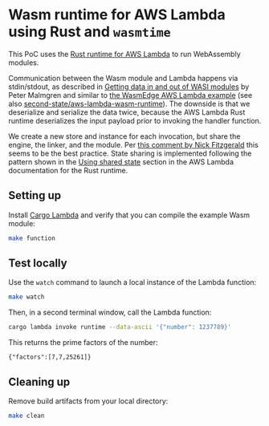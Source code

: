 # Wasm runtime for AWS Lambda using Rust and `wasmtime`

This PoC uses the
[Rust runtime for AWS Lambda](https://github.com/awslabs/aws-lambda-rust-runtime)
to run WebAssembly modules.

Communication between the Wasm module and Lambda happens via stdin/stdout,
as described in
[Getting data in and out of WASI modules](https://petermalmgren.com/serverside-wasm-data/)
by Peter Malmgren and similar to
[the WasmEdge AWS Lambda example](https://wasmedge.org/docs/start/usage/serverless/aws)
(see also
[second-state/aws-lambda-wasm-runtime](https://github.com/second-state/aws-lambda-wasm-runtime)).
The downside is that we deserialize and serialize the data twice,
because the AWS Lambda Rust runtime deserializes the input payload
prior to invoking the handler function.

We create a new store and instance for each invocation,
but share the engine, the linker, and the module.
Per
[this comment by Nick Fitzgerald](https://github.com/bytecodealliance/wasmtime/issues/9572#issuecomment-2460415021)
this seems to be the best practice.
State sharing is implemented following the pattern shown in the
[Using shared state](https://docs.aws.amazon.com/lambda/latest/dg/rust-handler.html#rust-shared-state)
section in the AWS Lambda documentation for the Rust runtime.

## Setting up

Install [Cargo Lambda](https://www.cargo-lambda.info/guide/installation.html)
and verify that you can compile the example Wasm module:

```bash
make function
```

## Test locally

Use the `watch` command to launch a local instance of the Lambda function:

```bash
make watch
```

Then, in a second terminal window, call the Lambda function:

```bash
cargo lambda invoke runtime --data-ascii '{"number": 1237789}'
```

This returns the prime factors of the number:
   
```
{"factors":[7,7,25261]}
```

## Cleaning up

Remove build artifacts from your local directory:

```bash
make clean
```
